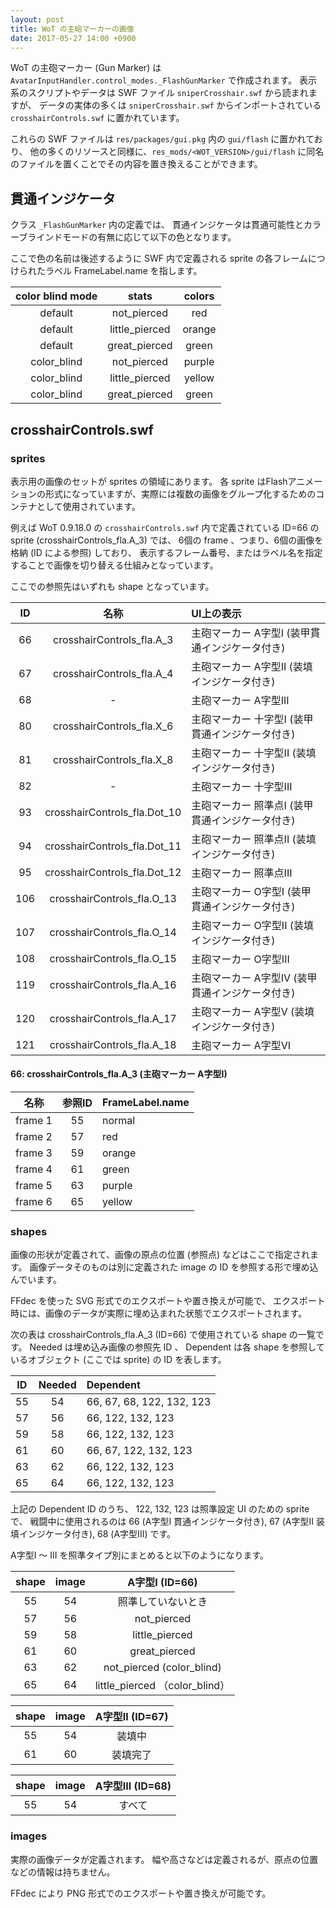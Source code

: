 ```yaml
---
layout: post
title: WoT の主砲マーカーの画像
date: 2017-05-27 14:00 +0900
---
```

WoT の主砲マーカー (Gun Marker) は `AvatarInputHandler.control_modes._FlashGunMarker` で作成されます。
表示系のスクリプトやデータは SWF ファイル `sniperCrosshair.swf` から読まれますが、
データの実体の多くは `sniperCrosshair.swf` からインポートされている `crosshairControls.swf` に置かれています。

これらの SWF ファイルは `res/packages/gui.pkg` 内の `gui/flash` に置かれており、
他の多くのリソースと同様に、`res_mods/<WOT_VERSION>/gui/flash` に同名のファイルを置くことでその内容を置き換えることができます。


## 貫通インジケータ

クラス `_FlashGunMarker` 内の定義では、
貫通インジケータは貫通可能性とカラーブラインドモードの有無に応じて以下の色となります。

ここで色の名前は後述するように SWF 内で定義される sprite の各フレームにつけられたラベル FrameLabel.name を指します。

| color blind mode | stats | colors |
|:---:|:---:|:---:|
| default     | not_pierced    | red    |
| default     | little_pierced | orange |
| default     | great_pierced  | green  |
| color_blind | not_pierced    | purple |
| color_blind | little_pierced | yellow |
| color_blind | great_pierced  | green  |

## crosshairControls.swf

### sprites

表示用の画像のセットが sprites の領域にあります。
各 sprite はFlashアニメーションの形式になっていますが、実際には複数の画像をグループ化するためのコンテナとして使用されています。

例えば WoT 0.9.18.0 の `crosshairControls.swf` 内で定義されている
ID=66 の sprite (crosshairControls_fla.A_3) では、
6個の frame 、つまり、6個の画像を格納 (ID による参照) しており、
表示するフレーム番号、またはラベル名を指定することで画像を切り替える仕組みとなっています。

ここでの参照先はいずれも shape となっています。

| ID | 名称 | UI上の表示 |
|:---:|:---:|:---|
| 66 | crosshairControls_fla.A_3 | 主砲マーカー A字型I (装甲貫通インジケータ付き) |
| 67 | crosshairControls_fla.A_4 | 主砲マーカー A字型II (装填インジケータ付き) |
| 68 | -                         | 主砲マーカー A字型III |
| 80 | crosshairControls_fla.X_6 | 主砲マーカー 十字型I (装甲貫通インジケータ付き) |
| 81 | crosshairControls_fla.X_8 | 主砲マーカー 十字型II (装填インジケータ付き) |
| 82 | -                         | 主砲マーカー 十字型III |
| 93 | crosshairControls_fla.Dot_10 | 主砲マーカー 照準点I (装甲貫通インジケータ付き) |
| 94 | crosshairControls_fla.Dot_11 | 主砲マーカー 照準点II (装填インジケータ付き) |
| 95 | crosshairControls_fla.Dot_12 | 主砲マーカー 照準点III |
| 106 | crosshairControls_fla.O_13 | 主砲マーカー O字型I (装甲貫通インジケータ付き) |
| 107 | crosshairControls_fla.O_14 | 主砲マーカー O字型II (装填インジケータ付き) |
| 108 | crosshairControls_fla.O_15 | 主砲マーカー O字型III |
| 119 | crosshairControls_fla.A_16 | 主砲マーカー A字型IV (装甲貫通インジケータ付き) |
| 120 | crosshairControls_fla.A_17 | 主砲マーカー A字型V (装填インジケータ付き) |
| 121 | crosshairControls_fla.A_18 | 主砲マーカー A字型VI |


#### 66: crosshairControls_fla.A_3 (主砲マーカー A字型I)

| 名称 | 参照ID | FrameLabel.name |
|:---:|:---:|:---|
| frame 1 | 55 | normal |
| frame 2 | 57 | red    |
| frame 3 | 59 | orange |
| frame 4 | 61 | green  |
| frame 5 | 63 | purple |
| frame 6 | 65 | yellow |


### shapes

画像の形状が定義されて、画像の原点の位置 (参照点) などはここで指定されます。
画像データそのものは別に定義された image の ID を参照する形で埋め込んでいます。

FFdec を使った SVG 形式でのエクスポートや置き換えが可能で、
エクスポート時には、画像のデータが実際に埋め込まれた状態でエクスポートされます。

次の表は crosshairControls_fla.A_3 (ID=66) で使用されている shape の一覧です。
Needed は埋め込み画像の参照先 ID 、
Dependent は各 shape を参照しているオブジェクト (ここでは sprite) の ID を表します。 

| ID | Needed | Dependent |
|:---:|:---:|:---|
| 55 | 54 | 66, 67, 68, 122, 132, 123 |
| 57 | 56 | 66, 122, 132, 123 |
| 59 | 58 | 66, 122, 132, 123 |
| 61 | 60 | 66, 67, 122, 132, 123 |
| 63 | 62 | 66, 122, 132, 123 |
| 65 | 64 | 66, 122, 132, 123 |

上記の Dependent ID のうち、
122, 132, 123 は照準設定 UI のための sprite で、
戦闘中に使用されるのは 66 (A字型I 貫通インジケータ付き), 67 (A字型II 装填インジケータ付き), 68 (A字型III) です。

A字型I ～ III を照準タイプ別にまとめると以下のようになります。

| shape | image | A字型I (ID=66) |
|:---:|:---:|:---:|
| 55 | 54 | 照準していないとき
| 57 | 56 | not_pierced
| 59 | 58 | little_pierced
| 61 | 60 | great_pierced
| 63 | 62 | not_pierced (color_blind)
| 65 | 64 | little_pierced （color_blind）

| shape | image | A字型II (ID=67) |
|:---:|:---:|:---:|
| 55 | 54 | 装填中 |
| 61 | 60 | 装填完了 |

| shape | image | A字型III (ID=68) |
|:---:|:---:|:---:|
| 55 | 54 | すべて |

### images

実際の画像データが定義されます。
幅や高さなどは定義されるが、原点の位置などの情報は持ちません。

FFdec により PNG 形式でのエクスポートや置き換えが可能です。

